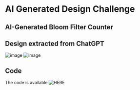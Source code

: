 # AI Generated Design Challenge

## AI-Generated Bloom Filter Counter

## Design extracted from ChatGPT
![image](https://github.com/Eyantra698Sumanto/caravel/assets/58599984/13be0cba-b260-44ad-a19b-01e909229f46)
![image](https://github.com/Eyantra698Sumanto/caravel/assets/58599984/3ea052f7-5110-4cdb-8c14-28449b75c7ea)

## Code
The code is available ![HERE](https://github.com/Eyantra698Sumanto/caravel/verilog/rtl/dvsdvfossbfc.v)
